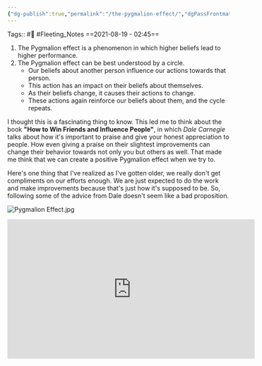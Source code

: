 ```yaml
---
{"dg-publish":true,"permalink":"/the-pygmalion-effect/","dgPassFrontmatter":true,"noteIcon":"3","created":"2023-11-14T21:08:40.284+05:30","updated":"2024-03-16T00:25:50.254+05:30"}
---
```


Tags:: #🌱 #Fleeting_Notes 
==2021-08-19 - 02:45==

1. The Pygmalion effect is a phenomenon in which higher beliefs lead to higher performance.
2. The Pygmalion effect can be best understood by a circle.
	- Our beliefs about another person influence our actions towards that person.
	- This action has an impact on their beliefs about themselves.
	- As their beliefs change, it causes their actions to change.
	- These actions again reinforce our beliefs about them, and the cycle repeats.

I thought this is a fascinating thing to know. This led me to think about the book **"How to Win Friends and Influence People"**, in which *Dale Carnegie* talks about how it's important to praise and give your honest appreciation to people. How even giving a praise on their slightest improvements can change their behavior towards not only you but others as well. That made me think that we can create a positive Pygmalion effect when we try to.

Here's one thing that I've realized as I've gotten older, we really don't get compliments on our efforts enough. We are just expected to do the work and make improvements because that's just how it's supposed to be. So, following some of the advice from Dale doesn't seem like a bad proposition.

![Pygmalion Effect.jpg](/img/user/%F0%9F%9B%A2%EF%B8%8F%20Resources/%F0%9F%93%81%20Files/%F0%9F%93%B8Images/Pygmalion%20Effect.jpg)

<center><iframe width="560" height="315" src="https://www.youtube.com/embed/4aN5TbGW5JA" title="YouTube video player" frameborder="0" allow="accelerometer; autoplay; clipboard-write; encrypted-media; gyroscope; picture-in-picture" allowfullscreen></iframe></center>